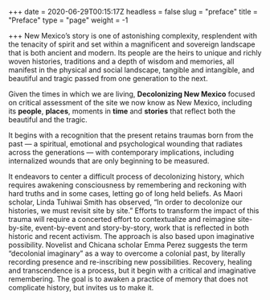 +++
date = 2020-06-29T00:15:17Z
headless = false
slug = "preface"
title = "Preface"
type = "page"
weight = -1

+++
New Mexico’s story is one of astonishing complexity, resplendent with the tenacity of spirit and set within a magnificent and sovereign landscape that is both ancient and modern. Its people are the heirs to unique and richly woven histories, traditions and a depth of wisdom and memories, all manifest in the physical and social landscape, tangible and intangible, and beautiful and tragic passed from one generation to the next.

Given the times in which we are living, **Decolonizing New Mexico** focused on critical assessment of the site we now know as New Mexico, including its **people**, **places**, moments in **time** and **stories** that reflect both the beautiful and the tragic.

It begins with a recognition that the present retains traumas born from the past — a spiritual, emotional and psychological wounding that radiates across the generations — with contemporary implications, including internalized wounds that are only beginning to be measured.

It endeavors to center a difficult process of decolonizing history, which requires awakening consciousness by remembering and reckoning with hard truths and in some cases, letting go of long held beliefs. As Maori scholar, Linda Tuhiwai Smith has observed, “In order to decolonize our histories, we must revisit site by site.” Efforts to transform the impact of this trauma will require a concerted effort to contextualize and reimagine site-by-site, event-by-event and story-by-story, work that is reflected in both historic and recent activism. The approach is also based upon imaginative possibility. Novelist and Chicana scholar Emma Perez suggests the term “decolonial imaginary” as a way to overcome a colonial past, by literally recording presence and re-inscribing new possibilities. Recovery, healing and transcendence is a process, but it begin with a critical and imaginative remembering. The goal is to awaken a practice of memory that does not complicate history, but invites us to make it.
